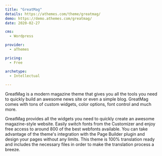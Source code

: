 ```yaml
---
title: "GreatMag"
details: https://athemes.com/theme/greatmag/
demo: https://demo.athemes.com/greatmag/
date: 2020-02-27

cms: 
  - Wordpress

provider: 
  - aThemes

pricing:
  - Free

archetype:
  - Intellectual
  
---
```


GreatMag is a modern magazine theme that gives you all the tools you need to quickly build an awesome news site or even a simple blog. GreatMag comes with tons of custom widgets, color options, font control and much more.

GreatMag provides all the widgets you need to quickly create an awesome magazine-style website. Easily switch fonts from the Customizer and enjoy free access to around 800 of the best webfonts available. You can take advantage of the theme's integration with the Page Builder plugin and design your pages without any limits. This theme is 100% translation ready and includes the necessary files in order to make the translation process a breeze.